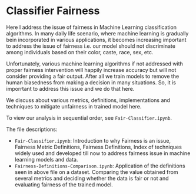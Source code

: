 # Classifier Fairness
Here I address the issue of fairness in Machine Learning classification algorithms. In many daily life scenario, where machine learning is gradually bein incorporated in various applications, it becomes increasing important to address the issue of fairness i.e. our model should not discriminate among individuals based on their color, caste, race, sex, etc. 

Unfortunately, various machine learning algorithms if not addressed with proper fairness intervention will happily increase accuracy but will not consider providing a fair output. After all we train models to remove the human biasedness from making a decision in many situations. So, it is imporrtant to address this issue and we do that here. 

We discuss about various metrics, definitions, implementations and techniques to mitigate unfairness in trained model here.

To view our analysis in sequential order, see `Fair-Classifier.ipynb`.

The file descriptions:
- `Fair-Classifier.ipynb`: Introduction to why Fairness is an issue, Fairness Metric Definitions, Fairness Definitions, Index of techniques widely used and developed till now to address fairness issue in machine learning models and data.
- `Fairness-Definitions-Comparison.ipynb`: Application of the definitions seen in above file on a dataset. Comparing the value obtained from several metrics and deciding whether the data is fair or not and evaluating fairness of the trained model.
